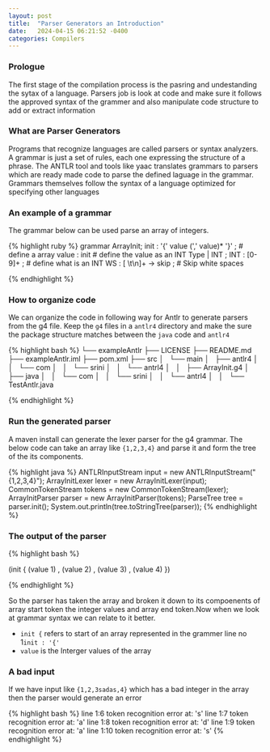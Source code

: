```yaml
---
layout: post
title:  "Parser Generators an Introduction"
date:   2024-04-15 06:21:52 -0400
categories: Compilers
---
```

### Prologue
The first stage of the compilation process is the pasring and undestanding the sytax of a language. Parsers job is look at code and make sure it follows the approved syntax of the grammer and also manipulate code structure to add or extract information

### What are Parser Generators
Programs that recognize languages are called parsers or syntax analyzers. A grammar is just a set of rules, each one expressing the structure of a phrase. The ANTLR tool and tools like yaac translates grammars to parsers which are ready made code to parse the defined laguage in the grammar. Grammars themselves follow the syntax of a language optimized for specifying other languages

### An example of a grammar
The grammar below can be used parse an array of integers.

{% highlight ruby %}
grammar ArrayInit;
init : '{' value (',' value)* '}' ; # define a array
value : init # define the value as an INT Type
      | INT
      ;
INT : [0-9]+ ; # define what is an INT
WS : [ \t\n]+ -> skip ; # Skip white spaces

{% endhighlight %}

### How to organize code

We can organize the code in following way for Antlr to generate parsers from the g4 file. Keep the `g4` files in a `antlr4` directory and make the sure the package structure matches between the `java` code and `antlr4` 

{% highlight bash %}
└── exampleAntlr
    ├── LICENSE
    ├── README.md
    ├── exampleAntlr.iml
    ├── pom.xml
    ├── src
    │   └── main
    │       ├── antlr4
    │       │   └── com
    │       │       └── srini
    │       │           └── antrl4
    │       │               ├── ArrayInit.g4
    │       ├── java
    │       │   └── com
    │       │       └── srini
    │       │           └── antrl4
    │       │               └── TestAntlr.java

{% endhighlight %}

### Run the generated parser 
A maven install can generate the lexer parser for the g4 grammar. 
The below code can take an array like `{1,2,3,4}` and parse it and form the tree of the its components. 

{% highlight java %}
ANTLRInputStream input = new ANTLRInputStream("{1,2,3,4}");
ArrayInitLexer lexer = new ArrayInitLexer(input); 
CommonTokenStream tokens = new CommonTokenStream(lexer);
ArrayInitParser parser = new ArrayInitParser(tokens);
ParseTree tree = parser.init();
System.out.println(tree.toStringTree(parser));
{% endhighlight %}

### The output of the parser 
{% highlight bash %}

(init { (value 1) , (value 2) , (value 3) , (value 4) })

{% endhighlight %}

So the parser has taken the array and broken it down to its compoenents of array start token the integer values and array end token.Now when we look at grammar syntax we can relate to it better.

 - `init {` refers to start of an array represented in the grammer line no 1`init : '{' `
 - `value` is the Interger values of the array 

### A bad input

If we have input like `{1,2,3sadas,4}`  which has a bad integer in the array then the parser would generate an error 

{% highlight bash %}
line 1:6 token recognition error at: 's'
line 1:7 token recognition error at: 'a'
line 1:8 token recognition error at: 'd'
line 1:9 token recognition error at: 'a'
line 1:10 token recognition error at: 's'
{% endhighlight %}
